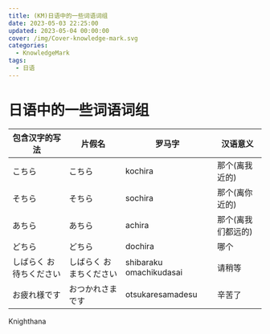 ```yaml
---
title: (KM)日语中的一些词语词组
date: 2023-05-03 22:25:00
updated: 2023-05-04 00:00:00
cover: /img/Cover-knowledge-mark.svg
categories:
  - KnowledgeMark
tags:
  - 日语
---
```


# 日语中的一些词语词组

|包含汉字的写法|片假名|罗马字|汉语意义|
|-----|-------|------|-------|
|こちら|こちら|kochira|那个(离我近的)|
|そちら|そちら|sochira|那个(离你近的)|
|あちら|あちら|achira|那个(离我们都远的)|
|どちら|どちら|dochira|哪个|
|しばらく お待ちください|しばらく おまちください|shibaraku omachikudasai|请稍等|
|お疲れ様です|おつかれさまです|otsukaresamadesu|辛苦了|

Knighthana
